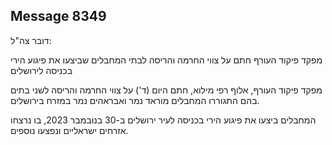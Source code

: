 ## Message 8349

דובר צה"ל:

מפקד פיקוד העורף חתם על צווי החרמה והריסה לבתי המחבלים שביצעו את פיגוע הירי בכניסה לירושלים

מפקד פיקוד העורף, אלוף רפי מילוא, חתם היום (ד') על צווי החרמה והריסה לשני בתים בהם התגוררו המחבלים מוראד נמר ואבראהים נמר במזרח בירושלים. 

המחבלים ביצעו את פיגוע הירי בכניסה לעיר ירושלים ב-30 בנובמבר 2023, בו נרצחו אזרחים ישראליים ונפצעו נוספים.


